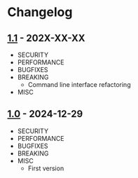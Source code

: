 # Changelog

## [1.1](https://github.com/fplassier/retroarch-asset-server/releases/tag/v1.1) - 202X-XX-XX

* SECURITY
* PERFORMANCE
* BUGFIXES
* BREAKING
  * Command line interface refactoring
* MISC

## [1.0](https://github.com/fplassier/retroarch-asset-server/releases/tag/v1.0) - 2024-12-29

* SECURITY
* PERFORMANCE
* BUGFIXES
* BREAKING
* MISC
  * First version

